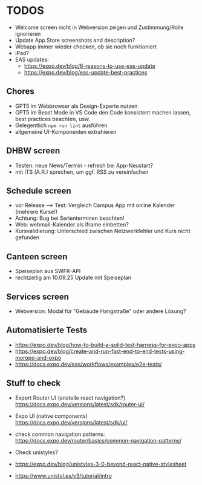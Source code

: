 # TODOS

- Welcome screen nicht in Webversion zeigen und Zustimmung/Rolle ignorieren
- Update App Store screenshots and description?
- Webapp immer wieder checken, ob sie noch funktioniert
- iPad?
- EAS updates:
  - https://expo.dev/blog/6-reasons-to-use-eas-update
  - https://expo.dev/blog/eas-update-best-practices

## Chores

- GPT5 im Webbrowser als Design-Experte nutzen
- GPT5 im Beast Mode in VS Code den Code konsistent machen lassen, best practices beachten, usw.
- Gelegentlich `npm run lint` ausführen
- allgemeine UI-Komponenten extrahieren

## DHBW screen

- Testen: neue News/Termin - refresh bei App-Neustart?
- mit ITS (A.R.) sprechen, um ggf. RSS zu vereinfachen

## Schedule screen

- vor Release --> Test: Vergleich Campus App mit online Kalender (mehrere Kurse!)
- Achtung: Bug bei Serienterminen beachten!
- Web: webmail-Kalender als iframe einbetten?
- Kursvalidierung: Unterschied zwischen Netzwerkfehler und Kurs nicht gefunden

## Canteen screen

- Speiseplan aus SWFR-API
- rechtzeitig am 10.09.25 Update mit Speiseplan

## Services screen

- Webversion: Modal für "Gebäude Hangstraße" oder andere Lösung?

## Automatisierte Tests

- https://expo.dev/blog/how-to-build-a-solid-test-harness-for-expo-apps
- https://expo.dev/blog/create-and-run-fast-end-to-end-tests-using-moropo-and-expo
- https://docs.expo.dev/eas/workflows/examples/e2e-tests/

## Stuff to check

- Export Router UI (anstelle react navigation?) https://docs.expo.dev/versions/latest/sdk/router-ui/
- Expo UI (native components) https://docs.expo.dev/versions/latest/sdk/ui/
- check common navigation patterns: https://docs.expo.dev/router/basics/common-navigation-patterns/
- Check unistyles?

- https://expo.dev/blog/unistyles-3-0-beyond-react-native-stylesheet
- https://www.unistyl.es/v3/tutorial/intro

